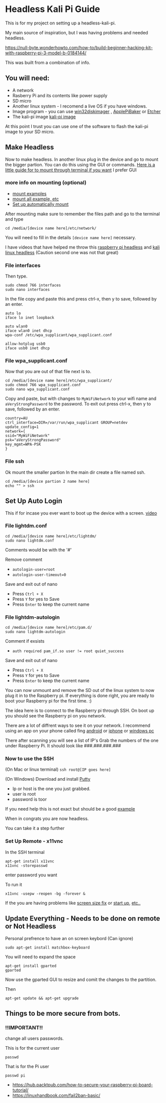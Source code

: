 # Headless Kali Pi Guide
This is for my project on setting up a headless-kali-pi.

My main source of inspiration, but I was having problems and needed headless.

https://null-byte.wonderhowto.com/how-to/build-beginner-hacking-kit-with-raspberry-pi-3-model-b-0184144/

This was built from a combination of info.

## You will need:
- A network
- Rasberry Pi and its contents like power supply
- SD micro
- Another linux system - I recomend a live OS if you have windows.
- Image program - you can use [win32diskimager](https://sourceforge.net/projects/win32diskimager/) , [ApplePiBaker](https://www.tweaking4all.com/software/macosx-software/macosx-apple-pi-baker/) or [Etcher](https://www.balena.io/etcher/) 
- The kali-pi image [kali-pi image](https://whitedome.com.au/re4son/sticky-fingers-kali-pi-pre-installed-image/)

At this point I trust you can use one of the software to flash the kali-pi image to your SD micro.

## Make Headless
Now to make headless.
In another linux plug in the device and go to mount the bigger partion.
You can do this using the GUI or commands. [Here is a little guide for to mount through terminal if you want](https://linuxconfig.org/howto-mount-usb-drive-in-linux)
I prefer GUI


### more info on mounting (optional)
 - [mount examples](https://www.thegeekstuff.com/2013/01/mount-umount-examples/?utm_source=tuicool)
 - [mount all example, etc](https://linuxize.com/post/how-to-mount-and-unmount-file-systems-in-linux/)
 - [Set up automatically mount](https://unix.stackexchange.com/questions/134797/how-to-automatically-mount-an-usb-device-on-plugin-time-on-an-already-running-sy)

After mounting make sure to remember the files path and go to the terminal 
and type 

```
cd /media/[device name here]/etc/network/
```
You will need to fill in the details `[device name here]` necessary.


I have videos that have helped me throw this [raspberry pi headless](https://core-electronics.com.au/tutorials/raspberry-pi-zerow-headless-wifi-setup.html) and [kali linux headless](https://www.youtube.com/watch?v=4SeVEWXkW30) (Caution second one was not that great)


### File interfaces

Then type.
```
sudo chmod 766 interfaces
sudo nano interfaces
```
In the file copy and paste this and press ctrl-x, then y to save, followed by an enter.
```
auto lo
iface lo inet loopback

auto wlan0
iface wlan0 inet dhcp
wpa-conf /etc/wpa_supplicant/wpa_supplicant.conf

allow-hotplug usb0
iface usb0 inet dhcp
```
### File wpa_supplicant.conf

Now that you are out of that file next is to.
```
cd /media/[device name here]/etc/wpa_supplicant/
sudo chmod 766 wpa_supplicant.conf
sudo nano wpa_supplicant.conf
```
Copy and paste, but with changes to `MyWiFiNetwork` to your wifi name and `aVeryStrongPassword` to the password.
To exit out press ctrl-x, then y to save, followed by an enter.
```
country=AU
ctrl_interface=DIR=/var/run/wpa_supplicant GROUP=netdev
update_config=1
network={
ssid="MyWiFiNetwork"
psk="aVeryStrongPassword"
key_mgmt=WPA-PSK
}
```
### File ssh
Ok mount the smaller partion
In the main dir create a file named ssh.
```
cd /media/[device partion 2 name here]
echo "" > ssh
```

## Set Up Auto Login
This if for incase you ever want to boot up the device with a screen. [video](https://www.youtube.com/watch?v=U5UkLPb7f8w)
###  File lightdm.conf
```
cd /media/[device name here]/etc/lightdm/
sudo nano lightdm.conf
```
Comments would be with the '#'

Remove comment 
- `autologin-user=root`
- `autologin-user-timeout=0`

Save and exit out of nano
- Press `Ctrl + X`
- Press `Y` for yes to Save
- Press `Enter` to keep the current name

###  File lightdm-autologin
```
cd /media/[device name here]/etc/pam.d/
sudo nano lightdm-autologin
```
Comment if exsists
- `auth required pam_if.so user != root quiet_success`

Save and exit out of nano
- Press `Ctrl + X`
- Press `Y` for yes to Save
- Press `Enter` to keep the current name



You can now unmount and remove the SD out of the linux system to now plug it in to the Raspberry pi.
If everything is done right, you are ready to boot your Raspberry pi for the first time. :)

The idea here is to connect to the Raspberry pi through SSH.
On boot up you should see the Raspberry pi on you network.

There are a lot of diffrent ways to see it on your network.
I recommend using an app on your phone called fing [android](https://play.google.com/store/apps/details?id=com.overlook.android.fing&hl=en) or [iphone](https://apps.apple.com/us/app/fing-network-scanner/id430921107) or [windows pc](https://www.advanced-ip-scanner.com/)

There after scanning you will see a list of IP's
Grab the numbers of the one under Raspberry Pi. It should look like ###.###.###.###

### Now to use the SSH
(On Mac or linux terminal) `ssh root@[IP goes here]`

(On Windows) Download and install
[Putty](https://www.chiark.greenend.org.uk/~sgtatham/putty/latest.html)
- Ip or host is the one you just grabbed. 
- user is root
- password is toor

If you need help this is not exact but should be a good [example](https://www.youtube.com/watch?t=325&v=LlCr09B2HZI)

When in congrats you are now headless.

You can take it a step further



### Set Up Remote - x11vnc

In the SSH terminal
```
apt-get install x11vnc
x11vnc -storepasswd
```
enter password you want

To run it 
```
x11vnc -usepw -reopen -bg -forever &
```

If the you are having problems like [screen size fix](https://dephace.com/change-screen-resolution-in-kali-linux-on-raspberry-pi-3/) or [start up](https://unix.stackexchange.com/questions/276463/how-to-execute-shell-script-on-kali-linux-startup), [etc..](https://raspberrypi.stackexchange.com/questions/60874/tightvncserver-displaying-grey-screen-on-kali-linux-upon-vnc-connection)


## Update Everything - Needs to be done on remote or Not Headless

Personal prefrence to have an on screen keybord (Can ignore)
```
sudo apt-get install matchbox-keyboard
```

You will need to expand the space 
```
apt-get install gparted
gparted
```
Now use the gparted GUI to resize and comit the changes to the partition.

Then
```
apt-get update && apt-get upgrade
```


## Things to be more secure from bots.

### !!IMPORTANT!!

change all users passwords.

This is for the current user
```
passwd
```

That is for the Pi user
```
passwd pi
```

- https://hub.packtpub.com/how-to-secure-your-raspberry-pi-board-tutorial/
- https://linuxhandbook.com/fail2ban-basic/
